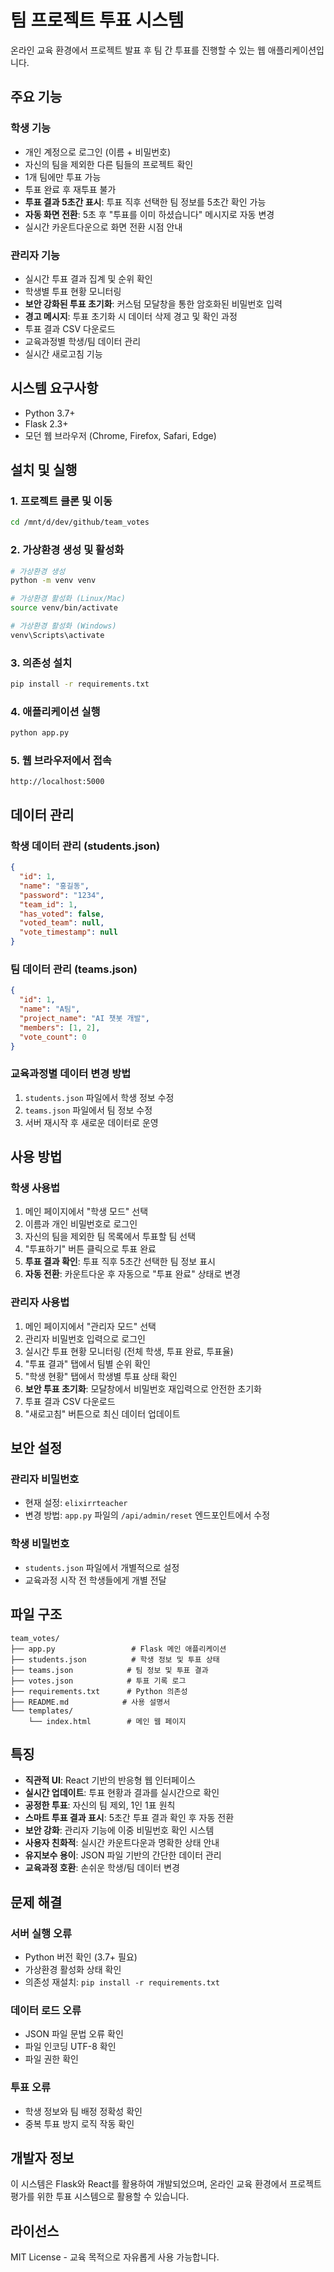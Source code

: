 # 팀 프로젝트 투표 시스템

온라인 교육 환경에서 프로젝트 발표 후 팀 간 투표를 진행할 수 있는 웹 애플리케이션입니다.

## 주요 기능

### 학생 기능
- 개인 계정으로 로그인 (이름 + 비밀번호)
- 자신의 팀을 제외한 다른 팀들의 프로젝트 확인
- 1개 팀에만 투표 가능
- 투표 완료 후 재투표 불가
- **투표 결과 5초간 표시**: 투표 직후 선택한 팀 정보를 5초간 확인 가능
- **자동 화면 전환**: 5초 후 "투표를 이미 하셨습니다" 메시지로 자동 변경
- 실시간 카운트다운으로 화면 전환 시점 안내

### 관리자 기능
- 실시간 투표 결과 집계 및 순위 확인
- 학생별 투표 현황 모니터링
- **보안 강화된 투표 초기화**: 커스텀 모달창을 통한 암호화된 비밀번호 입력
- **경고 메시지**: 투표 초기화 시 데이터 삭제 경고 및 확인 과정
- 투표 결과 CSV 다운로드
- 교육과정별 학생/팀 데이터 관리
- 실시간 새로고침 기능

## 시스템 요구사항

- Python 3.7+
- Flask 2.3+
- 모던 웹 브라우저 (Chrome, Firefox, Safari, Edge)

## 설치 및 실행

### 1. 프로젝트 클론 및 이동
```bash
cd /mnt/d/dev/github/team_votes
```

### 2. 가상환경 생성 및 활성화
```bash
# 가상환경 생성
python -m venv venv

# 가상환경 활성화 (Linux/Mac)
source venv/bin/activate

# 가상환경 활성화 (Windows)
venv\Scripts\activate
```

### 3. 의존성 설치
```bash
pip install -r requirements.txt
```

### 4. 애플리케이션 실행
```bash
python app.py
```

### 5. 웹 브라우저에서 접속
```
http://localhost:5000
```

## 데이터 관리

### 학생 데이터 관리 (students.json)
```json
{
  "id": 1,
  "name": "홍길동",
  "password": "1234",
  "team_id": 1,
  "has_voted": false,
  "voted_team": null,
  "vote_timestamp": null
}
```

### 팀 데이터 관리 (teams.json)
```json
{
  "id": 1,
  "name": "A팀",
  "project_name": "AI 챗봇 개발",
  "members": [1, 2],
  "vote_count": 0
}
```

### 교육과정별 데이터 변경 방법
1. `students.json` 파일에서 학생 정보 수정
2. `teams.json` 파일에서 팀 정보 수정
3. 서버 재시작 후 새로운 데이터로 운영

## 사용 방법

### 학생 사용법
1. 메인 페이지에서 "학생 모드" 선택
2. 이름과 개인 비밀번호로 로그인
3. 자신의 팀을 제외한 팀 목록에서 투표할 팀 선택
4. "투표하기" 버튼 클릭으로 투표 완료
5. **투표 결과 확인**: 투표 직후 5초간 선택한 팀 정보 표시
6. **자동 전환**: 카운트다운 후 자동으로 "투표 완료" 상태로 변경

### 관리자 사용법
1. 메인 페이지에서 "관리자 모드" 선택
2. 관리자 비밀번호 입력으로 로그인
3. 실시간 투표 현황 모니터링 (전체 학생, 투표 완료, 투표율)
4. "투표 결과" 탭에서 팀별 순위 확인
5. "학생 현황" 탭에서 학생별 투표 상태 확인
6. **보안 투표 초기화**: 모달창에서 비밀번호 재입력으로 안전한 초기화
7. 투표 결과 CSV 다운로드
8. "새로고침" 버튼으로 최신 데이터 업데이트

## 보안 설정

### 관리자 비밀번호
- 현재 설정: `elixirrteacher`
- 변경 방법: `app.py` 파일의 `/api/admin/reset` 엔드포인트에서 수정

### 학생 비밀번호
- `students.json` 파일에서 개별적으로 설정
- 교육과정 시작 전 학생들에게 개별 전달

## 파일 구조
```
team_votes/
├── app.py                 # Flask 메인 애플리케이션
├── students.json          # 학생 정보 및 투표 상태
├── teams.json            # 팀 정보 및 투표 결과
├── votes.json            # 투표 기록 로그
├── requirements.txt      # Python 의존성
├── README.md            # 사용 설명서
└── templates/
    └── index.html        # 메인 웹 페이지
```

## 특징

- **직관적 UI**: React 기반의 반응형 웹 인터페이스
- **실시간 업데이트**: 투표 현황과 결과를 실시간으로 확인
- **공정한 투표**: 자신의 팀 제외, 1인 1표 원칙
- **스마트 투표 결과 표시**: 5초간 투표 결과 확인 후 자동 전환
- **보안 강화**: 관리자 기능에 이중 비밀번호 확인 시스템
- **사용자 친화적**: 실시간 카운트다운과 명확한 상태 안내
- **유지보수 용이**: JSON 파일 기반의 간단한 데이터 관리
- **교육과정 호환**: 손쉬운 학생/팀 데이터 변경

## 문제 해결

### 서버 실행 오류
- Python 버전 확인 (3.7+ 필요)
- 가상환경 활성화 상태 확인
- 의존성 재설치: `pip install -r requirements.txt`

### 데이터 로드 오류
- JSON 파일 문법 오류 확인
- 파일 인코딩 UTF-8 확인
- 파일 권한 확인

### 투표 오류
- 학생 정보와 팀 배정 정확성 확인
- 중복 투표 방지 로직 작동 확인

## 개발자 정보

이 시스템은 Flask와 React를 활용하여 개발되었으며, 온라인 교육 환경에서 프로젝트 평가를 위한 투표 시스템으로 활용할 수 있습니다.

## 라이선스

MIT License - 교육 목적으로 자유롭게 사용 가능합니다.